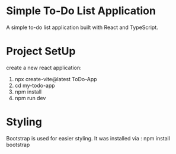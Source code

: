# Simple To-Do List Application

A simple to-do list application built with React and TypeScript.

# Project SetUp

create a new react application:
1) npx create-vite@latest ToDo-App
2) cd my-todo-app
3) npm install
4) npm run dev

# Styling

Bootstrap is used for easier styling. It was installed via : npm install bootstrap



